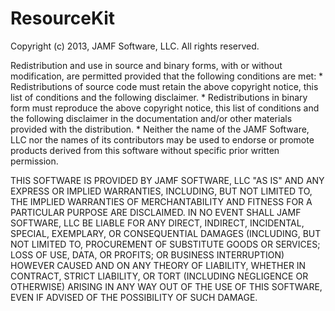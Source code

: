 ResourceKit
===========
Copyright (c) 2013, JAMF Software, LLC. All rights reserved.

   Redistribution and use in source and binary forms, with or without
   modification, are permitted provided that the following conditions are met:
           * Redistributions of source code must retain the above copyright
             notice, this list of conditions and the following disclaimer.
           * Redistributions in binary form must reproduce the above copyright
             notice, this list of conditions and the following disclaimer in the
             documentation and/or other materials provided with the distribution.
           * Neither the name of the JAMF Software, LLC nor the
             names of its contributors may be used to endorse or promote products
             derived from this software without specific prior written permission.

   THIS SOFTWARE IS PROVIDED BY JAMF SOFTWARE, LLC "AS IS" AND ANY
   EXPRESS OR IMPLIED WARRANTIES, INCLUDING, BUT NOT LIMITED TO, THE IMPLIED
   WARRANTIES OF MERCHANTABILITY AND FITNESS FOR A PARTICULAR PURPOSE ARE
   DISCLAIMED. IN NO EVENT SHALL JAMF SOFTWARE, LLC BE LIABLE FOR ANY
   DIRECT, INDIRECT, INCIDENTAL, SPECIAL, EXEMPLARY, OR CONSEQUENTIAL DAMAGES
   (INCLUDING, BUT NOT LIMITED TO, PROCUREMENT OF SUBSTITUTE GOODS OR SERVICES;
   LOSS OF USE, DATA, OR PROFITS; OR BUSINESS INTERRUPTION) HOWEVER CAUSED AND
   ON ANY THEORY OF LIABILITY, WHETHER IN CONTRACT, STRICT LIABILITY, OR TORT
   (INCLUDING NEGLIGENCE OR OTHERWISE) ARISING IN ANY WAY OUT OF THE USE OF THIS
   SOFTWARE, EVEN IF ADVISED OF THE POSSIBILITY OF SUCH DAMAGE.
